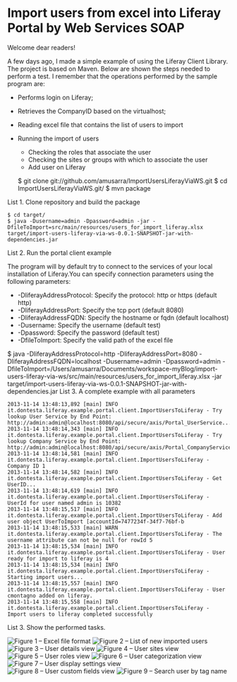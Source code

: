 Import users from excel into Liferay Portal by Web Services SOAP
=====================================
Welcome dear readers!

A few days ago, I made a simple example of using the Liferay Client Library. The project is based on Maven. Below are shown the steps needed to perform a test. I remember that the operations performed by the sample program are:

* Performs login on Liferay;
* Retrieves the CompanyID based on the virtualhost;
* Reading excel file that contains the list of users to import
* Running the import of users
	* Checking the roles that associate the user
	* Checking the sites or groups with which to associate the user
	* Add user on Liferay

	$ git clone git://github.com/amusarra/ImportUsersLiferayViaWS.git
	$ cd ImportUsersLiferayViaWS.git/
	$ mvn package
	
List 1. Clone repository and build the package

	$ cd target/
	$ java -Dusername=admin -Dpassword=admin -jar -DfileToImport=src/main/resources/users_for_import_liferay.xlsx target/import-users-liferay-via-ws-0.0.1-SNAPSHOT-jar-with-dependencies.jar
List 2. Run the portal client example

The program will by default try to connect to the services of your local installation of Liferay.You can specify connection parameters using the following parameters:

* -DliferayAddressProtocol: Specify the protocol: http or https (default http)
* -DliferayAddressPort: Specify the tcp port (default 8080)
* -DliferayAddressFQDN: Specify the hostname or fqdn (default localhost)
* -Dusername: Specify the username (default test)
* -Dpassword: Specify the password (default test)
* -DfileToImport: Specify the valid path of the excel file

$ java -DliferayAddressProtocol=http -DliferayAddressPort=8080 -DliferayAddressFQDN=localhost -Dusername=admin -Dpassword=admin -DfileToImport=/Users/amusarra/Documents/workspace-myBlog/import-users-liferay-via-ws/src/main/resources/users_for_import_liferay.xlsx -jar target/import-users-liferay-via-ws-0.0.1-SNAPSHOT-jar-with-dependencies.jar
List 3. A complete example with all parameters


	
	2013-11-14 13:48:13,892 [main] INFO  it.dontesta.liferay.example.portal.client.ImportUsersToLiferay - Try lookup User Service by End Point: http://admin:admin@localhost:8080/api/secure/axis/Portal_UserService...
	2013-11-14 13:48:14,343 [main] INFO  it.dontesta.liferay.example.portal.client.ImportUsersToLiferay - Try lookup Company Service by End Point: http://admin:admin@localhost:8080/api/secure/axis/Portal_CompanyService...
	2013-11-14 13:48:14,581 [main] INFO  it.dontesta.liferay.example.portal.client.ImportUsersToLiferay - Company ID 1
	2013-11-14 13:48:14,582 [main] INFO  it.dontesta.liferay.example.portal.client.ImportUsersToLiferay - Get UserID...
	2013-11-14 13:48:14,619 [main] INFO  it.dontesta.liferay.example.portal.client.ImportUsersToLiferay - UserId for user named admin is 10382
	2013-11-14 13:48:15,517 [main] INFO  it.dontesta.liferay.example.portal.client.ImportUsersToLiferay - Add user object UserToImport [accountId=7477234f-34f7-76bf-b
	2013-11-14 13:48:15,533 [main] WARN  it.dontesta.liferay.example.portal.client.ImportUsersToLiferay - The username attribute can not be null for rowId 5
	2013-11-14 13:48:15,534 [main] INFO  it.dontesta.liferay.example.portal.client.ImportUsersToLiferay - User ready for import to liferay is 4
	2013-11-14 13:48:15,534 [main] INFO  it.dontesta.liferay.example.portal.client.ImportUsersToLiferay - Starting import users...
	2013-11-14 13:48:15,557 [main] INFO  it.dontesta.liferay.example.portal.client.ImportUsersToLiferay - User cmontagno added on liferay.
	2013-11-14 13:48:15,558 [main] INFO  it.dontesta.liferay.example.portal.client.ImportUsersToLiferay - Import users to liferay completed successfully
	
List 3. Show the performed tasks.


![Figure 1 – Excel file format](http://www.dontesta.it/blog/wp-content/uploads/2013/11/excel_file_format.png)
![Figure 2 – List of new imported users](http://www.dontesta.it/blog/wp-content/uploads/2013/11/new_imported_users.png)
![Figure 3 – User details view](http://www.dontesta.it/blog/wp-content/uploads/2013/11/user_details.png)
![Figure 4 – User sites view](http://www.dontesta.it/blog/wp-content/uploads/2013/11/user_sites.png)
![Figure 5 – User roles view](http://www.dontesta.it/blog/wp-content/uploads/2013/11/user_roles.png)
![Figure 6 – User categorization view](http://www.dontesta.it/blog/wp-content/uploads/2013/11/user_categorization.png)
![Figure 7 – User display settings view](http://www.dontesta.it/blog/wp-content/uploads/2013/11/user_display_settings.png)
![Figure 8 – User custom fields view](http://www.dontesta.it/blog/wp-content/uploads/2013/11/user_custom_fields.png)
![Figure 9 – Search user by tag name](http://www.dontesta.it/blog/wp-content/uploads/2013/11/user_search_by_tag.png)